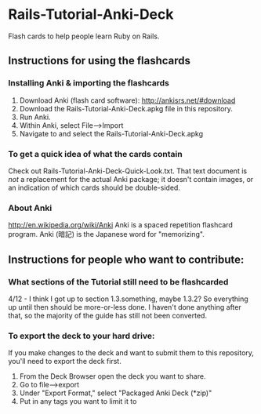 Rails-Tutorial-Anki-Deck
========================

Flash cards to help people learn Ruby on Rails.

## Instructions for using the flashcards

### Installing Anki & importing the flashcards
1. Download Anki (flash card software): http://ankisrs.net/#download
2. Download the Rails-Tutorial-Anki-Deck.apkg file in this repository.
3. Run Anki.
4. Within Anki, select File-->Import
5. Navigate to and select the Rails-Tutorial-Anki-Deck.apkg

### To get a quick idea of what the cards contain
Check out Rails-Tutorial-Anki-Deck-Quick-Look.txt. That text document is _not_ a
replacement for the actual Anki package; it doesn't contain images, or
an indication of which cards should be double-sided.

### About Anki
http://en.wikipedia.org/wiki/Anki
Anki is a spaced repetition flashcard program.
Anki (暗記) is the Japanese word for "memorizing".


## Instructions for people who want to contribute:

### What sections of the Tutorial still need to be flashcarded
4/12 - I think I got up to section 1.3.something, maybe 1.3.2?  So everything up until
then should be more-or-less done.  I haven't done anything after that, so the majority
of the guide has still not been converted.

### To export the deck to your hard drive:
If you make changes to the deck and want to submit them to this repository, you'll
need to export the deck first.

1. From the Deck Browser open the deck you want to share.
2. Go to file-->export 
3. Under "Export Format," select "Packaged Anki Deck (*zip)"
4. Put in any tags you want to limit it to
